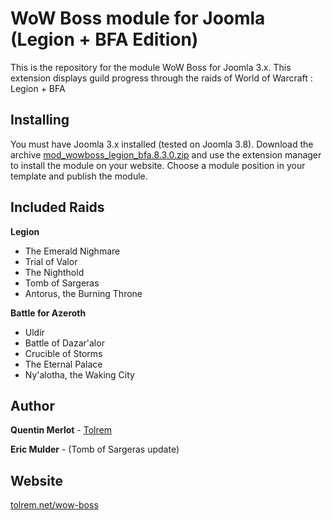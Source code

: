 # WoW Boss module for Joomla (Legion + BFA Edition)

This is the repository for the module WoW Boss for Joomla 3.x. This extension displays guild progress through the raids of World of Warcraft : Legion + BFA

## Installing

You must have Joomla 3.x installed (tested on Joomla 3.8). 
Download the archive [mod_wowboss_legion_bfa.8.3.0.zip](http://www.tolrem.net/download/97/) and use the extension manager to install the module on your website. 
Choose a module position in your template and publish the module.


## Included Raids

**Legion**
* The Emerald Nighmare
* Trial of Valor
* The Nighthold
* Tomb of Sargeras
* Antorus, the Burning Throne

**Battle for Azeroth**
* Uldir
* Battle of Dazar'alor
* Crucible of Storms
* The Eternal Palace
* Ny'alotha, the Waking City

## Author

**Quentin Merlot** - [Tolrem](https://github.com/Tolrem)

**Eric Mulder** - (Tomb of Sargeras update)

## Website

[tolrem.net/wow-boss](http://www.tolrem.net/wow-boss)
